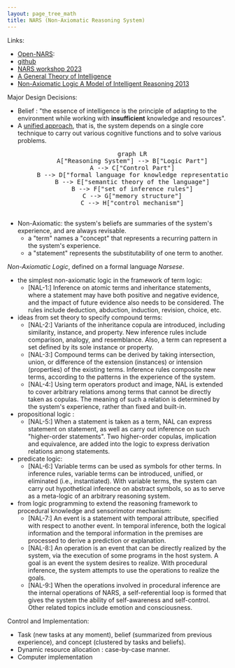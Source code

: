 ```yaml
---
layout: page_tree_math
title: NARS (Non-Axiomatic Reasoning System)
---
```


Links:
* [Open-NARS](https://www.opennars.org//):
* [github](https://github.com/opennars/opennars)
* [NARS workshop 2023](https://cis.temple.edu/tagit/events/workshop2023/workshop2023/)
* [A General Theory of Intelligence](https://cis.temple.edu/~pwang/GTI-book/)
* [Non-Axiomatic Logic A Model of Intelligent Reasoning 2013](https://www.worldscientific.com/worldscibooks/10.1142/8665#t=aboutBook)

Major Design Decisions:

* Belief : "the essence of intelligence is the principle of adapting to the environment while working with **insufficient** knowledge and resources".
* A [unified approach](https://cis.temple.edu/~pwang/AGI-Intro.html), that is, the system depends on a single core technique to carry out various cognitive functions and to solve various problems.

<div align="center">  
  <pre class="mermaid">
        graph LR
        A["Reasoning System"] --> B["Logic Part"]
        A --> C["Control Part"]
        B --> D["formal language for knowledge representation"]
        B --> E["semantic theory of the language"]
        B --> F["set of inference rules"]
        C --> G["memory structure"]
        C --> H["control mechanism"]
  </pre>
</div>

* Non-Axiomatic: the system's beliefs are summaries of the system's experience, and are always revisable.
  * a "term" names a "concept" that represents a recurring pattern in the system's experience.
  * a "statement" represents the substitutability of one term to another.


*Non-Axiomatic Logic*, defined on a formal language *Narsese*.
* the simplest non-axiomatic logic in the framework of term logic:
  * [NAL-1:] Inference on atomic terms and inheritance statements, where a statement may have both positive and negative evidence, and the impact of future evidence also needs to be considered. The rules include deduction, abduction, induction, revision, choice, etc.
* ideas from set theory to specify compound terms:
  * [NAL-2:] Variants of the inheritance copula are introduced, including similarity, instance, and property. New inference rules include comparison, analogy, and resemblance. Also, a term can represent a set defined by its sole instance or property.
  * [NAL-3:] Compound terms can be derived by taking intersection, union, or difference of the extension (instances) or intension (properties) of the existing terms. Inference rules composite new terms, according to the patterns in the experience of the system.
  * [NAL-4:] Using term operators product and image, NAL is extended to cover arbitrary relations among terms that cannot be directly taken as copulas. The meaning of such a relation is determined by the system's experience, rather than fixed and built-in.
* propositional logic :
  * [NAL-5:] When a statement is taken as a term, NAL can express statement on statement, as well as carry out inference on such "higher-order statements". Two higher-order copulas, implication and equivalence, are added into the logic to express derivation relations among statements.
* predicate logic:
  * [NAL-6:] Variable terms can be used as symbols for other terms. In inference rules, variable terms can be introduced, unified, or eliminated (i.e., instantiated). With variable terms, the system can carry out hypothetical inference on abstract symbols, so as to serve as a meta-logic of an arbitrary reasoning system.
* from logic programming to extend the reasoning framework to procedural knowledge and sensorimotor mechanism:
  * [NAL-7:] An event is a statement with temporal attribute, specified with respect to another event. In temporal inference, both the logical information and the temporal information in the premises are processed to derive a prediction or explanation.
  * [NAL-8:] An operation is an event that can be directly realized by the system, via the execution of some programs in the host system. A goal is an event the system desires to realize. With procedural inference, the system attempts to use the operations to realize the goals.
  * [NAL-9:] When the operations involved in procedural inference are the internal operations of NARS, a self-referential loop is formed that gives the system the ability of self-awareness and self-control. Other related topics include emotion and consciousness.

Control and Implementation:
* Task (new tasks at any moment), belief (summarized from previous experience), and concept (clustered by tasks and beliefs).
* Dynamic resource allocation : case-by-case manner.
* Computer implementation
